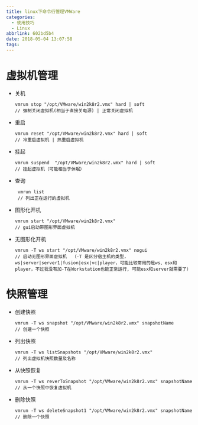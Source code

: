 ```yaml
---
title: linux下命令行管理VMWare
categories:
  - 使用技巧
  - Linux
abbrlink: 602bd5b4
date: 2018-05-04 13:07:58
tags:
---
```


# 虚拟机管理

- 关机 

  ```
  vmrun stop "/opt/VMware/win2k8r2.vmx" hard | soft
  // 强制关闭虚拟机(相当于直接关电源) | 正常关闭虚拟机
  ```
  <!--more-->

- 重启 

  ```
  vmrun reset "/opt/VMware/win2k8r2.vmx" hard | soft
  // 冷重启虚拟机 | 热重启虚拟机
  ```

- 挂起 

  ```
  vmrun suspend  "/opt/VMware/win2k8r2.vmx" hard | soft
  // 挂起虚拟机（可能相当于休眠）
  ```

- 查询 

  ```
   vmrun list 
   // 列出正在运行的虚拟机
  ```

- 图形化开机 

  ```
  vmrun start "/opt/VMware/win2k8r2.vmx" 
  // gui启动带图形界面虚拟机
  ```

- 无图形化开机 

  ```
  vmrun -T ws start "/opt/VMware/win2k8r2.vmx" nogui
  // 启动无图形界面虚拟机  （-T 是区分宿主机的类型，ws|server|server1|fusion|esx|vc|player，可能比较常用的是ws、esx和player，不过我没有加-T在Workstation也能正常运行, 可能esx和server就需要了）
  ```

# 快照管理

- 创建快照 

  ```
  vmrun -T ws snapshot "/opt/VMware/win2k8r2.vmx" snapshotName
  // 创建一个快照
  ```

- 列出快照 

  ```
  vmrun -T ws listSnapshots "/opt/VMware/win2k8r2.vmx"
  // 列出虚拟机快照数量及名称
  ```

- 从快照恢复 

  ```
  vmrun -T ws reverToSnapshot "/opt/VMware/win2k8r2.vmx" snapshotName 
  // 从一个快照中恢复虚拟机
  ```

- 删除快照 

  ```
  vmrun -T ws deleteSnapshot1 "/opt/VMware/win2k8r2.vmx" snapshotName 
  // 删除一个快照
  ```

  